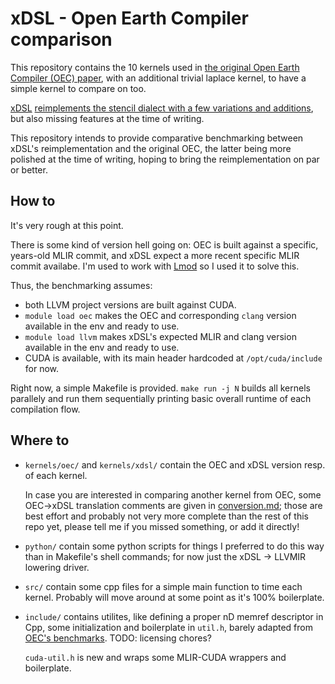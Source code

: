 # xDSL - Open Earth Compiler comparison

This repository contains the 10 kernels used in [the original Open Earth Compiler (OEC) paper](https://dl.acm.org/doi/abs/10.1145/3469030), with an additional trivial laplace kernel, to have a simple kernel to compare on too.

[xDSL](https://xdsl.dev/) [reimplements the stencil dialect with a few variations and additions](https://dl.acm.org/doi/10.1145/3620666.3651344), but also missing features at the time of writing.

This repository intends to provide comparative benchmarking between xDSL's reimplementation and the original OEC, the latter being more polished at the time of writing, hoping to bring the reimplementation on par or better.

## How to

It's very rough at this point.

There is some kind of version hell going on: OEC is built against a specific, years-old MLIR commit, and xDSL expect a more recent specific MLIR commit availabe. I'm used to work with [Lmod](https://lmod.readthedocs.io/en/latest/) so I used it to solve this.

Thus, the benchmarking assumes:
- both LLVM project versions are built against CUDA.
- `module load oec` makes the OEC and corresponding `clang` version available in the env and ready to use.
- `module load llvm` makes xDSL's expected MLIR and clang version available in the env and ready to use.
- CUDA is available, with its main header hardcoded at `/opt/cuda/include` for now.


Right now, a simple Makefile is provided. `make run -j N` builds all kernels parallely and run them sequentially printing basic overall runtime of each compilation flow.

## Where to

- `kernels/oec/` and `kernels/xdsl/` contain the OEC and xDSL version resp. of each kernel.

  In case you are interested in comparing another kernel from OEC, some OEC->xDSL translation comments are given in [conversion.md](conversion.md); those are best effort and probably not very more complete than the rest of this repo yet, please tell me if you missed something, or add it directly!

- `python/` contain some python scripts for things I preferred to do this way than in Makefile's shell commands; for now just the xDSL -> LLVMIR lowering driver.

- `src/` contain some cpp files for a simple main function to time each kernel. Probably will move around at some point as it's 100% boilerplate.

- `include/` contains utilites, like defining a proper nD memref descriptor in Cpp, some initialization and boilerplate in `util.h`, barely adapted from [OEC's benchmarks](https://github.com/spcl/open-earth-benchmarks). TODO: licensing chores?
  
  `cuda-util.h` is new and wraps some MLIR-CUDA wrappers and boilerplate.
